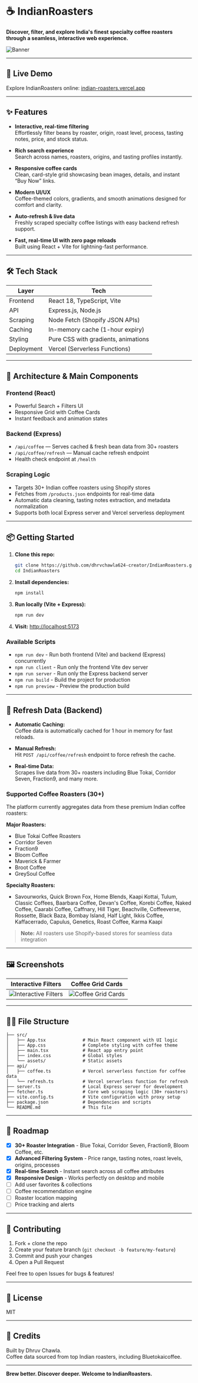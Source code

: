 # ☕ IndianRoasters

**Discover, filter, and explore India's finest specialty coffee roasters through a seamless, interactive web experience.**

![Banner](./src/assets/header-coffee.jpg)

---

## 🚀 Live Demo

Explore IndianRoasters online: [indian-roasters.vercel.app](https://indian-roasters.vercel.app)

---

## ✨ Features

- **Interactive, real-time filtering**  
  Effortlessly filter beans by roaster, origin, roast level, process, tasting notes, price, and stock status.

- **Rich search experience**  
  Search across names, roasters, origins, and tasting profiles instantly.

- **Responsive coffee cards**  
  Clean, card-style grid showcasing bean images, details, and instant “Buy Now” links.

- **Modern UI/UX**  
  Coffee-themed colors, gradients, and smooth animations designed for comfort and clarity.

- **Auto-refresh & live data**  
  Freshly scraped specialty coffee listings with easy backend refresh support.

- **Fast, real-time UI with zero page reloads**  
  Built using React + Vite for lightning-fast performance.

---

## 🛠️ Tech Stack

| Layer      | Tech                                |
| ---------- | ----------------------------------- |
| Frontend   | React 18, TypeScript, Vite          |
| API        | Express.js, Node.js                 |
| Scraping   | Node Fetch (Shopify JSON APIs)      |
| Caching    | In-memory cache (1-hour expiry)     |
| Styling    | Pure CSS with gradients, animations |
| Deployment | Vercel (Serverless Functions)       |

---

## 🧩 Architecture & Main Components

### Frontend (React)

- Powerful Search + Filters UI
- Responsive Grid with Coffee Cards
- Instant feedback and animation states

### Backend (Express)

- `/api/coffee` — Serves cached & fresh bean data from 30+ roasters
- `/api/coffee/refresh` — Manual cache refresh endpoint
- Health check endpoint at `/health`

### Scraping Logic

- Targets 30+ Indian coffee roasters using Shopify stores
- Fetches from `/products.json` endpoints for real-time data
- Automatic data cleaning, tasting notes extraction, and metadata normalization
- Supports both local Express server and Vercel serverless deployment

---

## 📦 Getting Started

1. **Clone this repo:**

   ```bash
   git clone https://github.com/dhrvchawla624-creator/IndianRoasters.git
   cd IndianRoasters
   ```

2. **Install dependencies:**

   ```bash
   npm install
   ```

3. **Run locally (Vite + Express):**

   ```bash
   npm run dev
   ```

4. **Visit:**
   [http://localhost:5173](http://localhost:5173)

### Available Scripts

- `npm run dev` - Run both frontend (Vite) and backend (Express) concurrently
- `npm run client` - Run only the frontend Vite dev server
- `npm run server` - Run only the Express backend server
- `npm run build` - Build the project for production
- `npm run preview` - Preview the production build

---

## 🔄 Refresh Data (Backend)

- **Automatic Caching:**  
  Coffee data is automatically cached for 1 hour in memory for fast reloads.

- **Manual Refresh:**  
  Hit `POST /api/coffee/refresh` endpoint to force refresh the cache.

- **Real-time Data:**  
  Scrapes live data from 30+ roasters including Blue Tokai, Corridor Seven, Fraction9, and many more.

### Supported Coffee Roasters (30+)

The platform currently aggregates data from these premium Indian coffee roasters:

**Major Roasters:**

- Blue Tokai Coffee Roasters
- Corridor Seven
- Fraction9
- Bloom Coffee
- Maverick & Farmer
- Broot Coffee
- GreySoul Coffee

**Specialty Roasters:**

- Savourworks, Quick Brown Fox, Home Blends, Kaapi Kottai, Tulum, Classic Coffees, Baarbara Coffee, Devan's Coffee, Korebi Coffee, Naked Coffee, Caarabi Coffee, Caffnary, Hill Tiger, Beachville, Coffeeverse, Rossette, Black Baza, Bombay Island, Half Light, Ikkis Coffee, Kaffacerrado, Capulus, Genetics, Roast Coffee, Karma Kaapi

> **Note:** All roasters use Shopify-based stores for seamless data integration

---

## 🖼️ Screenshots

|                  Interactive Filters                  |                 Coffee Grid Cards                 |
| :---------------------------------------------------: | :-----------------------------------------------: |
| ![Interactive Filters](./src/assets/filters-demo.png) | ![Coffee Grid Cards](./src/assets/cards-demo.png) |

---

## 👨‍💻 File Structure

```text
├── src/
│   ├── App.tsx              # Main React component with UI logic
│   ├── App.css              # Complete styling with coffee theme
│   ├── main.tsx             # React app entry point
│   ├── index.css            # Global styles
│   └── assets/              # Static assets
├── api/
│   ├── coffee.ts            # Vercel serverless function for coffee data
│   └── refresh.ts           # Vercel serverless function for refresh
├── server.ts                # Local Express server for development
├── fetcher.ts               # Core web scraping logic (30+ roasters)
├── vite.config.ts           # Vite configuration with proxy setup
├── package.json             # Dependencies and scripts
└── README.md                # This file
```

---

## 🌱 Roadmap

- [x] **30+ Roaster Integration** - Blue Tokai, Corridor Seven, Fraction9, Bloom Coffee, etc.
- [x] **Advanced Filtering System** - Price range, tasting notes, roast levels, origins, processes
- [x] **Real-time Search** - Instant search across all coffee attributes
- [x] **Responsive Design** - Works perfectly on desktop and mobile
- [ ] Add user favorites & collections
- [ ] Coffee recommendation engine
- [ ] Roaster location mapping
- [ ] Price tracking and alerts

---

## 🤝 Contributing

1. Fork + clone the repo
2. Create your feature branch (`git checkout -b feature/my-feature`)
3. Commit and push your changes
4. Open a Pull Request

Feel free to open Issues for bugs & features!

---

## 📄 License

MIT

---

## 🙏 Credits

Built by Dhruv Chawla.  
Coffee data sourced from top Indian roasters, including Bluetokaicoffee.

---

**Brew better. Discover deeper. Welcome to IndianRoasters.**
